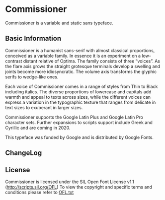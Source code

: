 # Commissioner
Commissioner is a variable and static sans typeface.

## Basic Information
Commissioner is a humanist sans-serif with almost classical proportions, conceived as a variable family. In essence it is an experiment on a low-contrast distant relative of Optima. The family consists of three “voices”. As the flare axis grows the straight grotesque terminals develop a swelling and joints become more idiosyncratic. The volume axis transforms the glyphic serifs to wedge-like ones. 

Each voice of Commissioner comes in a range of styles from Thin to Black including italics. The diverse proportions of lowercase and capitals add warmth and appeal to texts across sizes, while the different voices can express a variation in the typographic texture that ranges from delicate in text sizes to exuberant in larger sizes. 

Commissioner supports the Google Latin Plus and Google Latin Pro character sets.
Further expansions to scripts support include Greek and Cyrillic and are coming in 2020.

This typeface was funded by Google and is distributed by Google Fonts.

## ChangeLog

## License

Commissioner is licensed under the SIL Open Font License v1.1 (<http://scripts.sil.org/OFL>)
To view the copyright and specific terms and conditions please refer to [OFL.txt](https://github.com/kosbarts/Commissioner/blob/master/OFL.txt)
